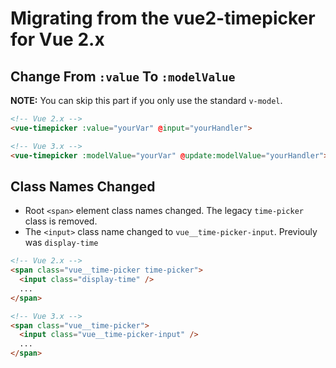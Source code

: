 # Migrating from the vue2-timepicker for Vue 2.x

## Change From `:value` To `:modelValue`

**NOTE:** You can skip this part if you only use the standard `v-model`.

```html
<!-- Vue 2.x -->
<vue-timepicker :value="yourVar" @input="yourHandler">

<!-- Vue 3.x -->
<vue-timepicker :modelValue="yourVar" @update:modelValue="yourHandler">
```

## Class Names Changed

- Root `<span>` element class names changed. The legacy `time-picker` class is removed.
- The `<input>` class name changed to `vue__time-picker-input`. Previouly was `display-time`

```html
<!-- Vue 2.x -->
<span class="vue__time-picker time-picker">
  <input class="display-time" />
  ...
</span>

<!-- Vue 3.x -->
<span class="vue__time-picker">
  <input class="vue__time-picker-input" />
  ...
</span>
```
